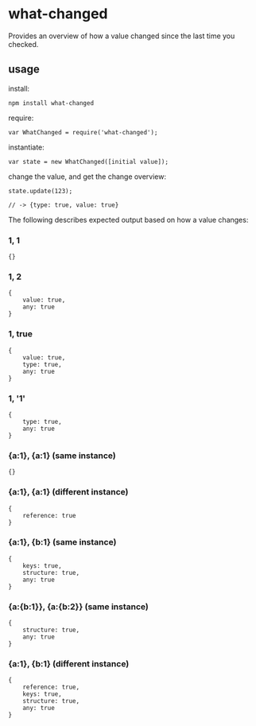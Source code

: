 # what-changed

Provides an overview of how a value changed since the last time you checked.

## usage

install:

    npm install what-changed

require:

    var WhatChanged = require('what-changed');

instantiate:

    var state = new WhatChanged([initial value]);

change the value, and get the change overview:

    state.update(123);

    // -> {type: true, value: true}


The following describes expected output based on how a value changes:

### 1, 1

    {}

### 1, 2

    {
        value: true,
        any: true
    }

### 1, true

    {
        value: true,
        type: true,
        any: true
    }

### 1, '1'

    {
        type: true,
        any: true
    }

### {a:1}, {a:1} (same instance)

    {}

### {a:1}, {a:1} (different instance)

    {
        reference: true
    }

### {a:1}, {b:1} (same instance)

    {
        keys: true,
        structure: true,
        any: true
    }


### {a:{b:1}}, {a:{b:2}} (same instance)

    {
        structure: true,
        any: true
    }


### {a:1}, {b:1} (different instance)

    {
        reference: true,
        keys: true,
        structure: true,
        any: true
    }